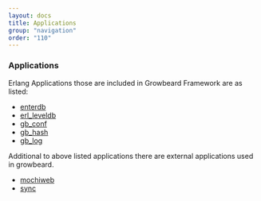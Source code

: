 ```yaml
---
layout: docs
title: Applications
group: "navigation"
order: "110"
---
```

### Applications
Erlang Applications those are included in Growbeard Framework are as listed:

- [enterdb](/applications/enterdb)
- [erl_leveldb](/applications/erl_leveldb)
- [gb_conf](/applications/gb_conf)
- [gb_hash](/applications/gb_hash)
- [gb_log](/applications/gb_log)

Additional to above listed applications there are external applications used in growbeard.

- [mochiweb](https://github.com/mochi/mochiweb)
- [sync](https://github.com/rustyio/sync)
